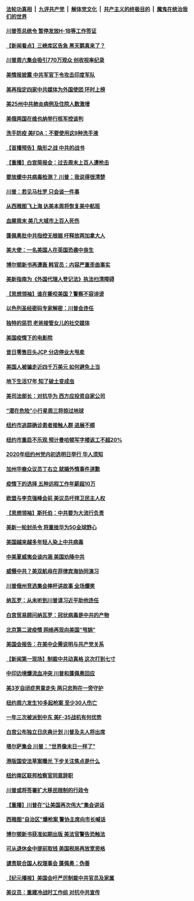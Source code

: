

####  [法轮功真相](../../../../basic/blob/master/README.md?t=06231002) &nbsp;|&nbsp; [九评共产党](../../../../9ping.md/blob/master/README.md?t=06231002) &nbsp;|&nbsp; [解体党文化](../../../../jtdwh.md/blob/master/README.md?t=06231002)  &nbsp;|&nbsp; [共产主义的终极目的](../../../../gczydzjmd.md/blob/master/README.md?t=06231002) &nbsp;|&nbsp; [魔鬼在统治我们的世界](../../../../mgztzwmdsj.md/blob/master/README.md?t=06231002) 

#### [川普签总统令 暂停发放H-1B等工作签证](../pages/nsc412/n12205286.md?t=06231002) 

#### [【新闻看点】三峡库区告急 黑天鹅真来了？](../pages/nsc412/n12205008.md?t=06231002) 

#### [川普周六集会吸引770万观众 创收视率纪录](../pages/nsc412/n12205358.md?t=06231002) 

#### [美情报披露 中共军官下令攻击印度军队](../pages/nsc412/n12205206.md?t=06231002) 

#### [美再指定四家中共媒体为外国使团 环时上榜](../pages/nsc412/n12205059.md?t=06231002) 

#### [美25州中共肺炎病例及住院人数激增](../pages/nsc412/n12204895.md?t=06231002) 

#### [美俄两国在维也纳举行核军控谈判](../pages/nsc412/n12205020.md?t=06231002) 

#### [洗手防疫 美FDA：不要使用这9种洗手液](../pages/nsc412/n12204896.md?t=06231002) 

#### [【首播预告】隐形之战 中共的战书](../pages/nsc412/n12200980.md?t=06231002) 

#### [【重播】白宫简报会：过去周末上百人遭枪击](../pages/nsc412/n12204458.md?t=06231002) 

#### [要放缓中共病毒检测？ 川普：我说得很清楚](../pages/nsc412/n12204784.md?t=06231002) 

#### [川普：若见马杜罗 只会谈一件事](../pages/nsc412/n12204747.md?t=06231002) 

#### [从西雅图飞上海 达美本周将恢复美中航班](../pages/nsc412/n12204640.md?t=06231002) 

#### [血腥周末 美几大城市上百人死伤](../pages/nsc412/n12204490.md?t=06231002) 

#### [蓬佩奥批中共指控无根据 吁释放两加拿大人](../pages/nsc412/n12204564.md?t=06231002) 

#### [美大使：一名美国人在英国恐袭中丧生](../pages/nsc412/n12204415.md?t=06231002) 

#### [博尔顿新书再遭轰 韩官员：内容严重歪曲事实](../pages/nsc412/n12204194.md?t=06231002) 

#### [美新指南为《外国代理人登记法》执法扫清障碍](../pages/nsc412/n12203013.md?t=06231002) 

#### [【思想领袖】谁在撕咬美国？警察不容诽谤](../pages/nsc412/n12201992.md?t=06231002) 

#### [以色列圣经密码专家解密：川普会连任](../pages/nsc412/n12203622.md?t=06231002) 

#### [独特的惩罚  老爸接管女儿的社交媒体](../pages/nsc412/n12202897.md?t=06231002) 

#### [美国疫情下的电影院](../pages/nsc412/n12202867.md?t=06231002) 

#### [昔日零售巨头JCP 分店停业大甩卖](../pages/nsc412/n12202922.md?t=06231002) 

#### [美国人被骗走近四千万美元 如何避免上当](../pages/nsc412/n12202930.md?t=06231002) 

#### [地下生活17年 知了破土变成虫](../pages/nsc412/n12202962.md?t=06231002) 

#### [美司法部长：对抗华为 西方应投资自家公司](../pages/nsc412/n12203386.md?t=06231002) 

#### [“潜在危险”小行星周三将掠过地球](../pages/nsc412/n12202747.md?t=06231002) 

#### [纽约市追踪确诊患者接触人群  进展不顺](../pages/nsc412/n12203018.md?t=06231002) 

#### [纽约市重启不乐观 预计曼哈顿写字楼返工不超20%](../pages/nsc412/n12203023.md?t=06231002) 

#### [2020年纽约州党内初选明日举行 华人须知](../pages/nsc412/n12203026.md?t=06231002) 

#### [加州华裔众议员丁右立    就婚外情事件道歉](../pages/nsc412/n12203179.md?t=06231002) 

#### [疫情下的选择 五种远程工作年薪超10万](../pages/nsc412/n12190408.md?t=06231002) 

#### [欧盟与李克强峰会前 美议员吁捍卫民主人权](../pages/nsc412/n12202775.md?t=06231002) 

#### [【思想领袖】斯托伯：中共要为大流行负责](../pages/nsc412/n12115529.md?t=06231002) 

#### [美新一轮封杀令 将重挫华为5G全球野心](../pages/nsc412/n12202488.md?t=06231002) 

#### [美国越来越多年轻人染上中共病毒](../pages/nsc412/n12202590.md?t=06231002) 

#### [中美夏威夷会谈内涵 美国劝降中共](../pages/nsc412/n12202579.md?t=06231002) 

#### [威慑中共？美双航母在菲律宾海协同演习](../pages/nsc412/n12202399.md?t=06231002) 

#### [川普俄州竞选集会摔杯讲故事 全场爆笑](../pages/nsc412/n12202398.md?t=06231002) 

#### [纳瓦罗：从未听到川普请习近平助他连任](../pages/nsc412/n12202251.md?t=06231002) 

#### [白宫贸易顾问纳瓦罗：冠状病毒是中共的产物](../pages/nsc412/n12202027.md?t=06231002) 

#### [北京第二波疫情 网络再现向美国“甩锅”](../pages/nsc412/n12201996.md?t=06231002) 

#### [美国会报告：在美中企需说明与共产党关系](../pages/nsc412/n12199133.md?t=06231002) 

#### [【新闻第一现场】制裁中共动真格 这次打到七寸](../pages/nsc412/n12201730.md?t=06231002) 

#### [中印边境爆流血冲突 川普和蓬佩奥回应](../pages/nsc412/n12201068.md?t=06231002) 

#### [美3岁自闭症男童走失 两只忠狗在一旁守护](../pages/nsc412/n12201540.md?t=06231002) 

#### [纽约周六发生10多起枪案 至少30人伤亡](../pages/nsc412/n12201569.md?t=06231002) 

#### [一年三次被派到中东 美F-35战机有何优势](../pages/nsc412/n12193910.md?t=06231002) 

#### [白宫公布独立日庆典计划 川普及夫人将出席](../pages/nsc412/n12201111.md?t=06231002) 

#### [塔尔萨集会 川普：“世界像末日一样了”](../pages/nsc412/n12200981.md?t=06231002) 

#### [港版国安法草案曝光 下步关注焦点是什么](../pages/nsc412/n12200876.md?t=06231002) 

#### [纽约南区联邦检察官同意辞职](../pages/nsc412/n12200996.md?t=06231002) 

#### [川普或将签署扩大移民限制的行政令](../pages/nsc412/n12201017.md?t=06231002) 

#### [【重播】川普在“让美国再次伟大”集会讲话](../pages/nsc412/n12199351.md?t=06231002) 

#### [西雅图“自治区”爆枪案 警协主席向市长喊话](../pages/nsc412/n12200903.md?t=06231002) 

#### [博尔顿新书获准如期出版 美法官警告恐触法](../pages/nsc412/n12200486.md?t=06231002) 

#### [可从退休金中提前取钱  美国税局再放宽资格](../pages/nsc412/n12200725.md?t=06231002) 

#### [谴责联合国人权理事会 蓬佩奥：伪善](../pages/nsc412/n12200748.md?t=06231002) 

#### [【纪元播报】美国会吁严厉制裁中共官员及家属](../pages/nsc412/n12201402.md?t=06231002) 

#### [美议员：重建冷战时工作组 对抗中共宣传](../pages/nsc412/n12200449.md?t=06231002) 

